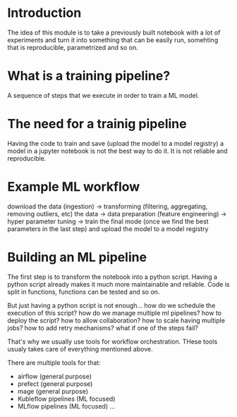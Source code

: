 # Introduction
The idea of this module is to take a previously built notebook with a lot of experiments and turn it into something that can be easily run, somehting that is reproducible, parametrized and so on.

# What is a training pipeline?
A sequence of steps that we execute in order to train a ML model.

# The need for a trainig pipeline
Having the code to train and save (upload the model to a model registry) a model in a jupyter notebook is not the best way to do it. It is not reliable and reproducible.

# Example ML workflow
download the data (ingestion) -> transforming (filtering, aggregating, removing outliers, etc) the data -> data preparation (feature engineering) -> hyper parameter tuning -> train the final mode (once we find the best parameters in the last step) and upload the model to a model registry

# Building an ML pipeline
The first step is to transform the notebook into a python script.
Having a python script already makes it much more maintainable and reliable.
Code is split in functions, functions can be tested and so on.

But just having a python script is not enough... how do we schedule the execution of this script? how do we manage multiple ml pipelines? how to deploy the script? how to allow collaboration? how to scale having multiple jobs? how to add retry mechanisms? what if one of the steps fail?

That's why we usually use tools for workflow orchestration. THese tools usualy takes care of everything mentioned above.

There are multiple tools for that:
- airflow (general purpose)
- prefect (general purpose)
- mage (general purpose)
- Kubleflow pipelines (ML focused)
- MLflow pipelines (ML focused)
...





